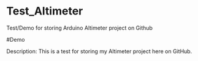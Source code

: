 # Test_Altimeter
Test/Demo for storing Arduino Altimeter project on Github

#Demo 

Description: This is a test for storing my Altimeter project here on GitHub.
